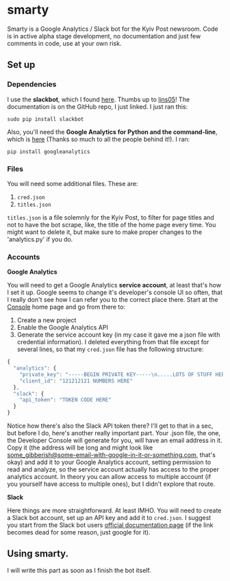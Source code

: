 # smarty
Smarty is a Google Analytics / Slack bot for the Kyiv Post newsroom. Code is in active alpha stage development, no documentation and just few comments in code, use at your own risk.

## Set up

### Dependencies

I use the **slackbot**, which I found [here](https://github.com/lins05/slackbot). Thumbs up to [lins05](https://github.com/lins05)! The documentation is on the GitHub repo, I just linked. I just ran this:

`sudo pip install slackbot`

Also, you'll need the **Google Analytics for Python and the command-line**, which is [here](https://github.com/debrouwere/google-analytics) (Thanks so much to all the people behind it!). I ran:

`pip install googleanalytics`

### Files
You will need some additional files. These are:
1. `cred.json`
2. `titles.json`

`titles.json` is a file solemnly for the Kyiv Post, to filter for page titles and not to have the bot scrape, like, the title of the home page every time. You might want to delete it, but make sure to make proper changes to the 'analytics.py' if you do.

### Accounts

**Google Analytics**

You will need to get a Google Analytics **service account**, at least that's how I set it up. Google seems to change it's developer's console UI so often, that I really don't see how I can refer you to the correct place there. Start at the [Console](https://console.developers.google.com) home page and go from there to:
1. Create a new project
2. Enable the Google Analytics API
3. Generate the service account key (in my case it gave me a json file with credential information).
I deleted everything from that file except for several lines, so that my `cred.json` file has the following structure:

```javascript
{
  "analytics": {
    "private_key": "-----BEGIN PRIVATE KEY-----\n.....LOTS OF STUFF HERE........com",
    "client_id": "121212121 NUMBERS HERE"
  },
  "slack": {
    "api_token": "TOKEN CODE HERE"
  }
}
```
Notice how there's also the Slack API token there? I'll get to that in a sec, but before I do, here's another really important part. Your .json file, the one, the Developer Console will generate for you, will have an email address in it. Copy it (the address will be long and might look like some_gibberish@some-email-with-google-in-it-or-something.com, that's okay)  and add it to your Google Analytics account, setting permission to read and analyze, so the service account actually has access to the proper analytics account. In theory you can allow access to multiple account (if you yourself have access to multiple ones), but I didn't explore that route.

**Slack**

Here things are more straightforward. At least IMHO. You will need to create a Slack bot account, set up an API key and add it to `cred.json`. I suggest you start from the Slack bot users [official documentation page](https://api.slack.com/bot-users) (if the link becomes dead for some reason, just google for it).

## Using smarty.

I will write this part as soon as I finish the bot itself.